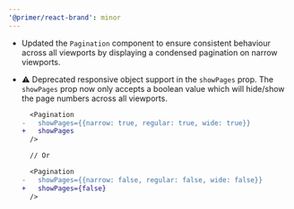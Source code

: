 ```yaml
---
'@primer/react-brand': minor
---
```


- Updated the `Pagination` component to ensure consistent behaviour across all viewports by displaying a condensed pagination on narrow viewports.
- ⚠️ Deprecated responsive object support in the `showPages` prop. The `showPages` prop now only accepts a boolean value which will hide/show the page numbers across all viewports.

  ```diff
    <Pagination
  -   showPages={{narrow: true, regular: true, wide: true}}
  +   showPages
    />

    // Or

    <Pagination
  -   showPages={{narrow: false, regular: false, wide: false}}
  +   showPages={false}
    />
  ```
